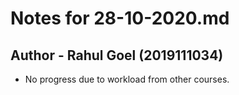 # Notes for 28-10-2020.md
## Author - Rahul Goel (2019111034)

- No progress due to workload from other courses.
